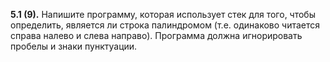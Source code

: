 **5.1 (9).** Напишите программу, которая использует стек для того, чтобы определить, является ли строка палиндромом (т.е. одинаково читается справа налево и слева направо). Программа должна игнорировать пробелы и знаки пунктуации. 
